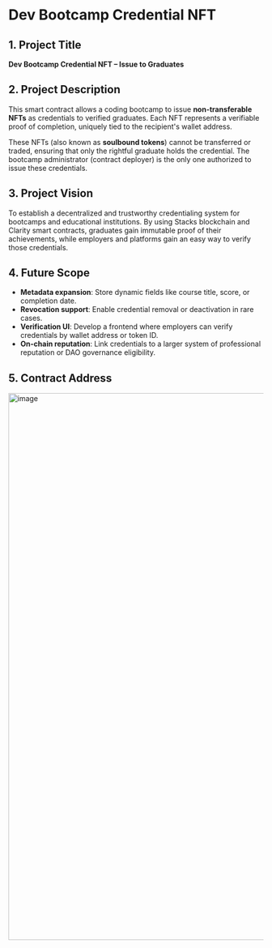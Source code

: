 # Dev Bootcamp Credential NFT

## 1. Project Title
**Dev Bootcamp Credential NFT – Issue to Graduates**

## 2. Project Description
This smart contract allows a coding bootcamp to issue **non-transferable NFTs** as credentials to verified graduates. Each NFT represents a verifiable proof of completion, uniquely tied to the recipient's wallet address.

These NFTs (also known as **soulbound tokens**) cannot be transferred or traded, ensuring that only the rightful graduate holds the credential. The bootcamp administrator (contract deployer) is the only one authorized to issue these credentials.

## 3. Project Vision
To establish a decentralized and trustworthy credentialing system for bootcamps and educational institutions. By using Stacks blockchain and Clarity smart contracts, graduates gain immutable proof of their achievements, while employers and platforms gain an easy way to verify those credentials.

## 4. Future Scope
- **Metadata expansion**: Store dynamic fields like course title, score, or completion date.
- **Revocation support**: Enable credential removal or deactivation in rare cases.
- **Verification UI**: Develop a frontend where employers can verify credentials by wallet address or token ID.
- **On-chain reputation**: Link credentials to a larger system of professional reputation or DAO governance eligibility.

## 5. Contract Address
<img width="1920" height="1080" alt="image" src="https://github.com/user-attachments/assets/7a5f8a02-9f9f-4bb9-b20c-cc2b62709c91" />
